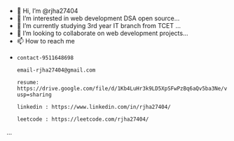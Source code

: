 - 👋 Hi, I’m @rjha27404
- 👀 I’m interested in web development DSA open source...
- 🌱 I’m currently studying 3rd year IT branch from TCET ...
- 💞️ I’m looking to collaborate on web development projects...
- 📫 How to reach me 
- 
      contact-9511648698
      
      email-rjha27404@gmail.com
      
      resume: https://drive.google.com/file/d/1Kb4LuHr3k9LD5XpSFwPzBq6aQv5ba3Ne/view?usp=sharing
      
      linkedin : https://www.linkedin.com/in/rjha27404/
      
      leetcode : https://leetcode.com/rjha27404/
...

<!---
rjha27404/rjha27404 is a ✨ special ✨ repository because its `README.md` (this file) appears on your GitHub profile.
You can click the Preview link to take a look at your changes.
--->
